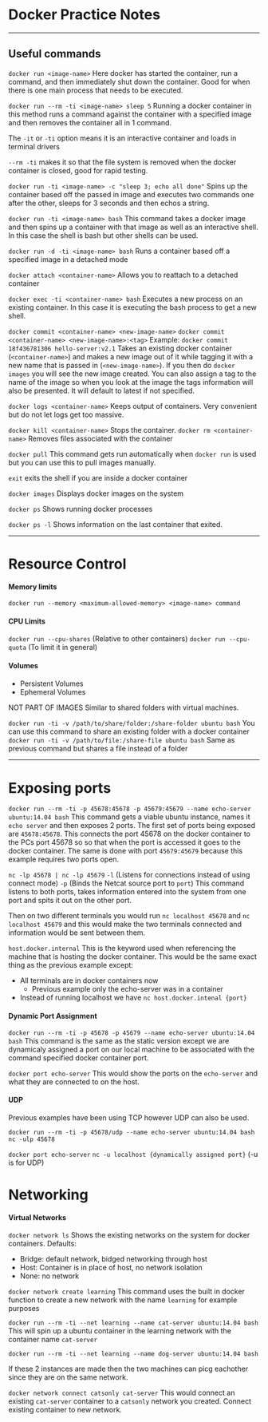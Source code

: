 # Docker Practice Notes
---

## Useful commands

`docker run <image-name>`
Here docker has started the container, run a command, and then immediately shut down the container. Good for when there is one main process that needs to be executed.

`docker run --rm -ti <image-name> sleep 5`
Running a docker container in this method runs a command against the  container with a specified image and then removes the container all in 1 command.

The `-it` or `-ti` option means it is an interactive container and loads in terminal drivers

`--rm -ti` makes it so that the file system is removed when the docker container is closed, good for rapid testing.

`docker run -ti <image-name> -c "sleep 3; echo all done"`
Spins up the container based off the passed in image and executes two commands one after the other, sleeps for 3 seconds and then echos a string.

`docker run -ti <image-name> bash`
This command takes a docker image and then spins up a container with that image as well as an interactive shell. In this case the shell is bash but other shells can be used.

`docker run -d -ti <image-name> bash`
Runs a container based off a specified image in a detached mode 

`docker attach <container-name>`
Allows you to reattach to a detached container

`docker exec -ti <container-name> bash`
Executes a new process on an existing container. In this case it is executing the bash process to get a new shell.

`docker commit <container-name> <new-image-name>`
`docker commit <container-name> <new-image-name>:<tag>`
Example: `docker commit 18f436781306 hello-server:v2.1`
Takes an existing docker container (`<container-name>`) and makes a new image out of it while tagging it with a new name that is passed in (`<new-image-name>`). If you then do `docker images` you will see the new image created. You can also assign a tag to the name of the image so when you look at the image the tags information will also be presented. It will default to latest if not specified.

`docker logs <container-name>`
Keeps output of containers. Very convenient but do not let logs get too massive.

`docker kill <container-name>`
Stops the container.
`docker rm <container-name>`
Removes files associated with the container

`docker pull`
This command gets run automatically when `docker run` is used but you can use this to pull images manually. 

`exit`
exits the shell if you are inside a docker container

`docker images`
Displays docker images on the system

`docker ps`
Shows running docker processes

`docker ps -l`
Shows information on the last container that exited.


---

# Resource Control

#### Memory limits

`docker run --memory <maximum-allowed-memory> <image-name> command`

#### CPU Limits

`docker run --cpu-shares` (Relative to other containers)
`docker run --cpu-quota` (To limit it in general)

#### Volumes

- Persistent Volumes
- Ephemeral Volumes

NOT PART OF IMAGES
Similar to shared folders with virtual machines.

`docker run -ti -v /path/to/share/folder:/share-folder ubuntu bash`
You can use this command to share an existing folder with a docker container
`docker run -ti -v /path/to/file:/share-file ubuntu bash`
Same as previous command but shares a file instead of a folder



---

# Exposing ports

`docker run --rm -ti -p 45678:45678 -p 45679:45679 --name echo-server ubuntu:14.04 bash`
This command gets a viable ubuntu instance, names it `echo server` and then exposes 2 ports. The first set of ports being exposed are `45678:45678`. This connects the port 45678 on the docker container to the PCs port 45678 so so that when the port is accessed it goes to the docker container. The same is done with port `45679:45679` because this example requires two ports open.

`nc -lp 45678 | nc -lp 45679`
`-l` (Listens for connections instead of using connect mode)
`-p` (Binds the Netcat source port to `port`)
This command listens to both ports, takes information entered into the system from one port and spits it out on the other port. 

Then on two different terminals you would run `nc localhost 45678` and `nc localhost 45679` and this would make the two terminals connected and information would be sent between them.

`host.docker.internal`
This is the keyword used when referencing the machine that is hosting the docker container. This would be the same exact thing as the previous example except:
- All terminals are in docker containers now
    - Previous example only the echo-server was in a container
- Instead of running localhost we have `nc host.docker.intenal {port}`

#### Dynamic Port Assignment

`docker run --rm -ti -p 45678 -p 45679 --name echo-server ubuntu:14.04 bash`
This command is the same as the static version except we are dynamicaly assigned a port on our local machine to be associated with the command specified docker container port.

`docker port echo-server`
This would show the ports on the `echo-server` and what they are connected to on the host.

#### UDP

Previous examples have been using TCP however UDP can also be used.

`docker run --rm -ti -p 45678/udp --name echo-server ubuntu:14.04 bash`
`nc -ulp 45678`

`docker port echo-server`
`nc -u localhost {dynamically assigned port}` (-u is for UDP)


# Networking

#### Virtual Networks
`docker network ls`
Shows the existing networks on the system for docker containers.
Defaults:
- Bridge: default network, bidged networking through host
- Host: Container is in place of host, no network isolation
- None: no network

`docker network create learning`
This command uses the built in docker function to create a new network with the name `learning` for example purposes

`docker run --rm -ti --net learning --name cat-server ubuntu:14.04 bash`
This will spin up a ubuntu container in the learning network with the container name `cat-server`

`docker run --rm -ti --net learning --name dog-server ubuntu:14.04 bash`

If these 2 instances are made then the two machines can picg eachother since they are on the same network.

`docker network connect catsonly cat-server`
This would connect an existing `cat-server` container to a `catsonly` network you created. Connect existing container to new network.

